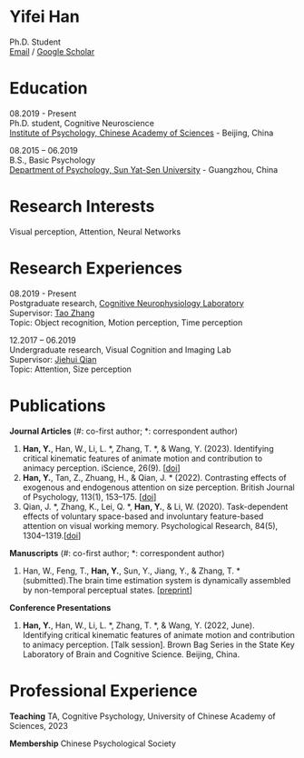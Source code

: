 # Yifei Han
Ph.D. Student<br>
[Email](hanyf@psych.ac.cn) / [Google Scholar](https://scholar.google.com/citations?user=UOXgriEAAAAJ&hl=zh-CN)<br>

# Education
08.2019 - Present<br>
Ph.D. student, Cognitive Neuroscience<br>
[Institute of Psychology, Chinese Academy of Sciences](http://psych.cas.cn/) - Beijing, China<br>

08.2015 – 06.2019<br>
B.S., Basic Psychology<br>
[Department of Psychology, Sun Yat-Sen University](https://psy.sysu.edu.cn/) - Guangzhou, China 

# Research Interests
Visual perception, Attention, Neural Networks

# Research Experiences
08.2019 - Present<br>
Postgraduate research, [Cognitive Neurophysiology Laboratory](http://neuron.psych.ac.cn/)<br>
Supervisor: [Tao Zhang](http://psych.cas.cn/sourcedb/cn/expert/201003/t20100324_6369818.html)<br>
Topic: Object recognition, Motion perception, Time perception <br>

12.2017 – 06.2019<br>
Undergraduate research, Visual Cognition and Imaging Lab<br>
Supervisor: [Jiehui Qian](https://psy.sysu.edu.cn/teacher/309)<br>
Topic: Attention, Size perception <br>

# Publications
__Journal Articles__ (#: co-first author; *: correspondent author)
1. **Han, Y.**, Han, W., Li, L. *, Zhang, T. *, & Wang, Y. (2023). Identifying critical kinematic features of animate motion and contribution to animacy perception. iScience, 26(9). [[doi](https://doi.org/10.1016/j.isci.2023.107658)]<br>
2. **Han, Y.**, Tan, Z., Zhuang, H., & Qian, J. * (2022). Contrasting effects of exogenous and endogenous attention on size perception. British Journal of Psychology, 113(1), 153–175. [[doi](https://doi.org/10.1111/bjop.12529)]<br>
3. Qian, J. *, Zhang, K., Lei, Q. *, **Han, Y.**, & Li, W. (2020). Task-dependent effects of voluntary space-based and involuntary feature-based attention on visual working memory. Psychological Research, 84(5), 1304–1319.[[doi]( https://doi.org/10.1007/s00426-019-01161-x)]

__Manuscripts__ (#: co-first author; *: correspondent author)
1. Han, W., Feng, T., **Han, Y.**, Sun, Y., Jiang, Y., & Zhang, T. * (submitted).The brain time estimation system is dynamically assembled by non-temporal perceptual states. [[preprint](https://www.biorxiv.org/content/10.1101/2023.09.20.556438v1)]

__Conference Presentations__ 
1. **Han, Y.**, Han, W., Li, L. *, Zhang, T. *, & Wang, Y. (2022, June). Identifying critical kinematic features of animate motion and contribution to animacy perception. [Talk session]. Brown Bag Series in the State Key Laboratory of Brain and Cognitive Science. Beijing, China.

# Professional Experience
__Teaching__
TA, Cognitive Psychology, University of Chinese Academy of Sciences, 2023<br>

__Membership__
Chinese Psychological Society


